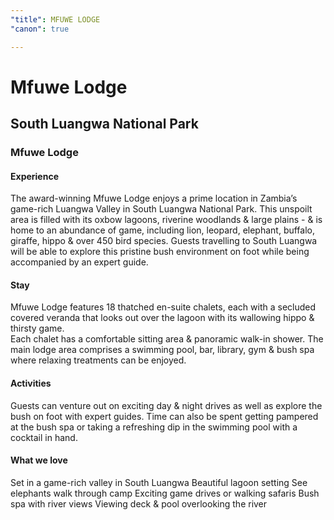 ```yaml
---
"title": MFUWE LODGE
"canon": true

---
```


# Mfuwe Lodge
## South Luangwa National Park
### Mfuwe Lodge

#### Experience
The award-winning Mfuwe Lodge enjoys a prime location in Zambia’s game-rich Luangwa Valley in South Luangwa National Park.
This unspoilt area is filled with its oxbow lagoons, riverine woodlands &amp; large plains - &amp; is home to an abundance of game, including lion, leopard, elephant, buffalo, giraffe, hippo &amp; over 450 bird species.
Guests travelling to South Luangwa will be able to explore this pristine bush environment on foot while being accompanied by an expert guide.

#### Stay
Mfuwe Lodge features 18 thatched en-suite chalets, each with a secluded covered veranda that looks out over the lagoon with its wallowing hippo &amp; thirsty game.  
Each chalet has a comfortable sitting area &amp; panoramic walk-in shower.
The main lodge area comprises a swimming pool, bar, library, gym &amp; bush spa where relaxing treatments can be enjoyed.

#### Activities
Guests can venture out on exciting day &amp; night drives as well as explore the bush on foot with expert guides.
Time can also be spent getting pampered at the bush spa or taking a refreshing dip in the swimming pool with a cocktail in hand.


#### What we love
Set in a game-rich valley in South Luangwa
Beautiful lagoon setting
See elephants walk through camp
Exciting game drives or walking safaris
Bush spa with river views
Viewing deck &amp; pool overlooking the river